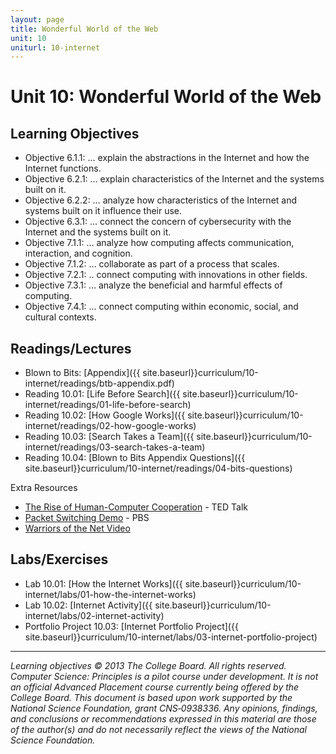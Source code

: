 ```yaml
---
layout: page
title: Wonderful World of the Web
unit: 10
uniturl: 10-internet
---
```



Unit 10: Wonderful World of the Web
===================================


Learning Objectives
-------------------
 * Objective 6.1.1: … explain the abstractions in the Internet and how the Internet functions.
 * Objective 6.2.1: … explain characteristics of the Internet and the systems built on it.
 * Objective 6.2.2: … analyze how characteristics of the Internet and systems built on it influence their use.
 * Objective 6.3.1: … connect the concern of cybersecurity with the Internet and the systems built on it.
 * Objective 7.1.1: … analyze how computing affects communication, interaction, and cognition.
 * Objective 7.1.2: … collaborate as part of a process that scales. 
 * Objective 7.2.1: .. connect computing with innovations in other fields.
 * Objective 7.3.1: … analyze the beneficial and harmful effects of computing.
 * Objective 7.4.1: … connect computing within economic, social, and cultural contexts.

Readings/Lectures
-----------------
 * Blown to Bits: [Appendix]({{ site.baseurl}}curriculum/10-internet/readings/btb-appendix.pdf)
 * Reading 10.01: [Life Before Search]({{ site.baseurl}}curriculum/10-internet/readings/01-life-before-search)
 * Reading 10.02: [How Google Works]({{ site.baseurl}}curriculum/10-internet/readings/02-how-google-works)
 * Reading 10.03: [Search Takes a Team]({{ site.baseurl}}curriculum/10-internet/readings/03-search-takes-a-team)
 * Reading 10.04: [Blown to Bits Appendix Questions]({{ site.baseurl}}curriculum/10-internet/readings/04-bits-questions)

Extra Resources
 * [The Rise of Human-Computer Cooperation](http://www.ted.com/talks/shyam_sankar_the_rise_of_human_computer_cooperation.html) - TED Talk
 * [Packet Switching Demo](http://www.pbs.org/opb/nerds2.0.1/geek_glossary/packet_switching_flash.html) - PBS
 * [Warriors of the Net Video](http://www.teachertube.com/viewVideo.php?video_id=23140)


Labs/Exercises
--------------
 * Lab 10.01: [How the Internet Works]({{ site.baseurl}}curriculum/10-internet/labs/01-how-the-internet-works)
 * Lab 10.02: [Internet Activity]({{ site.baseurl}}curriculum/10-internet/labs/02-internet-activity)
 * Portfolio Project 10.03: [Internet Portfolio Project]({{ site.baseurl}}curriculum/10-internet/labs/03-internet-portfolio-project)
 
---
*Learning objectives © 2013 The College Board. All rights reserved. Computer Science: Principles is a pilot course under development. It is not an official Advanced Placement course currently being offered by the College Board. This document is based upon work supported by the National Science Foundation, grant CNS‐0938336. Any opinions, findings, and conclusions or recommendations expressed in this material are those of the author(s) and do not necessarily reflect the views of the National Science Foundation.*
